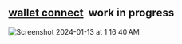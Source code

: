 ## <a href="https://web3-wallet-dapp.vercel.app/">wallet connect</a>&nbsp;&nbsp;work in progress
![Screenshot 2024-01-13 at 1 16 40 AM](https://github.com/sudo-self/web3-wallet-dapp/assets/119916323/7524affe-342f-41d4-8751-ce03650200f0)

